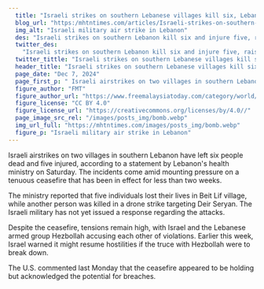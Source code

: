 ```yaml
---
  title: "Israeli strikes on southern Lebanese villages kill six, Lebanese health ministry says"
  blog_url: "https:/mhtntimes.com/articles/Israeli-strikes-on-southern-lebanese-villages-kill-six"
  img_alt: "Israeli military air strike in Lebanon"
  des: "Israeli strikes on southern Lebanon kill six and injure five, raising tensions and challenging a fragile ceasefire with Hezbollah in place for under two weeks."
  twitter_des:
    "Israeli strikes on southern Lebanon kill six and injure five, raising tensions and challenging a fragile ceasefire with Hezbollah in place for under two weeks."
  twitter_tittle: "Israeli strikes on southern Lebanese villages kill six, Lebanese health ministry says"
  header_title: "Israeli strikes on southern Lebanese villages kill six, Lebanese health ministry says"
  page_date: "Dec 7, 2024"
  page_first_p: " Israeli airstrikes on two villages in southern Lebanon have left six people dead and five injured, according to a statement by Lebanon's health ministry on Saturday. The incidents come amid mounting pressure on a tenuous ceasefire that has been in effect for less than two weeks."
  figure_author: "FMT"
  figure_author_url: "https://www.freemalaysiatoday.com/category/world/2024/10/10/israeli-strike-kills-5-rescue-workers-in-south-lebanon/"
  figure_license: "CC BY 4.0"
  figure_license_url: "https://creativecommons.org/licenses/by/4.0//"
  page_image_src_rel: "/images/posts_img/bomb.webp"
  img_url_full: "https://mhtntimes.com/images/posts_img/bomb.webp"
  figure_p: "Israeli military air strike in Lebanon"
---
```


Israeli airstrikes on two villages in southern Lebanon have left six people dead and five injured, according to a statement by Lebanon's health ministry on Saturday. The incidents come amid mounting pressure on a tenuous ceasefire that has been in effect for less than two weeks.

The ministry reported that five individuals lost their lives in Beit Lif village, while another person was killed in a drone strike targeting Deir Seryan. The Israeli military has not yet issued a response regarding the attacks.

Despite the ceasefire, tensions remain high, with Israel and the Lebanese armed group Hezbollah accusing each other of violations. Earlier this week, Israel warned it might resume hostilities if the truce with Hezbollah were to break down.

The U.S. commented last Monday that the ceasefire appeared to be holding but acknowledged the potential for breaches.
